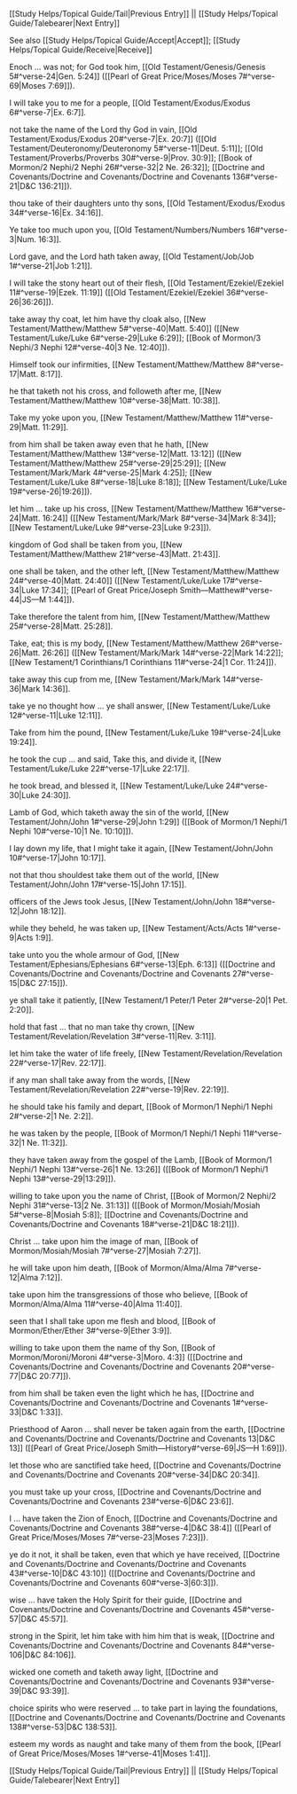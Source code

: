 [[Study Helps/Topical Guide/Tail|Previous Entry]]  ||  [[Study Helps/Topical Guide/Talebearer|Next Entry]]

 See also [[Study Helps/Topical Guide/Accept|Accept]]; [[Study Helps/Topical Guide/Receive|Receive]]

 Enoch ... was not; for God took him, [[Old Testament/Genesis/Genesis 5#^verse-24|Gen. 5:24]] ([[Pearl of Great Price/Moses/Moses 7#^verse-69|Moses 7:69]]).

 I will take you to me for a people, [[Old Testament/Exodus/Exodus 6#^verse-7|Ex. 6:7]].

 not take the name of the Lord thy God in vain, [[Old Testament/Exodus/Exodus 20#^verse-7|Ex. 20:7]] ([[Old Testament/Deuteronomy/Deuteronomy 5#^verse-11|Deut. 5:11]]; [[Old Testament/Proverbs/Proverbs 30#^verse-9|Prov. 30:9]]; [[Book of Mormon/2 Nephi/2 Nephi 26#^verse-32|2 Ne. 26:32]]; [[Doctrine and Covenants/Doctrine and Covenants/Doctrine and Covenants 136#^verse-21|D&C 136:21]]).

 thou take of their daughters unto thy sons, [[Old Testament/Exodus/Exodus 34#^verse-16|Ex. 34:16]].

 Ye take too much upon you, [[Old Testament/Numbers/Numbers 16#^verse-3|Num. 16:3]].

 Lord gave, and the Lord hath taken away, [[Old Testament/Job/Job 1#^verse-21|Job 1:21]].

 I will take the stony heart out of their flesh, [[Old Testament/Ezekiel/Ezekiel 11#^verse-19|Ezek. 11:19]] ([[Old Testament/Ezekiel/Ezekiel 36#^verse-26|36:26]]).

 take away thy coat, let him have thy cloak also, [[New Testament/Matthew/Matthew 5#^verse-40|Matt. 5:40]] ([[New Testament/Luke/Luke 6#^verse-29|Luke 6:29]]; [[Book of Mormon/3 Nephi/3 Nephi 12#^verse-40|3 Ne. 12:40]]).

 Himself took our infirmities, [[New Testament/Matthew/Matthew 8#^verse-17|Matt. 8:17]].

 he that taketh not his cross, and followeth after me, [[New Testament/Matthew/Matthew 10#^verse-38|Matt. 10:38]].

 Take my yoke upon you, [[New Testament/Matthew/Matthew 11#^verse-29|Matt. 11:29]].

 from him shall be taken away even that he hath, [[New Testament/Matthew/Matthew 13#^verse-12|Matt. 13:12]] ([[New Testament/Matthew/Matthew 25#^verse-29|25:29]]; [[New Testament/Mark/Mark 4#^verse-25|Mark 4:25]]; [[New Testament/Luke/Luke 8#^verse-18|Luke 8:18]]; [[New Testament/Luke/Luke 19#^verse-26|19:26]]).

 let him ... take up his cross, [[New Testament/Matthew/Matthew 16#^verse-24|Matt. 16:24]] ([[New Testament/Mark/Mark 8#^verse-34|Mark 8:34]]; [[New Testament/Luke/Luke 9#^verse-23|Luke 9:23]]).

 kingdom of God shall be taken from you, [[New Testament/Matthew/Matthew 21#^verse-43|Matt. 21:43]].

 one shall be taken, and the other left, [[New Testament/Matthew/Matthew 24#^verse-40|Matt. 24:40]] ([[New Testament/Luke/Luke 17#^verse-34|Luke 17:34]]; [[Pearl of Great Price/Joseph Smith—Matthew#^verse-44|JS—M 1:44]]).

 Take therefore the talent from him, [[New Testament/Matthew/Matthew 25#^verse-28|Matt. 25:28]].

 Take, eat; this is my body, [[New Testament/Matthew/Matthew 26#^verse-26|Matt. 26:26]] ([[New Testament/Mark/Mark 14#^verse-22|Mark 14:22]]; [[New Testament/1 Corinthians/1 Corinthians 11#^verse-24|1 Cor. 11:24]]).

 take away this cup from me, [[New Testament/Mark/Mark 14#^verse-36|Mark 14:36]].

 take ye no thought how ... ye shall answer, [[New Testament/Luke/Luke 12#^verse-11|Luke 12:11]].

 Take from him the pound, [[New Testament/Luke/Luke 19#^verse-24|Luke 19:24]].

 he took the cup ... and said, Take this, and divide it, [[New Testament/Luke/Luke 22#^verse-17|Luke 22:17]].

 he took bread, and blessed it, [[New Testament/Luke/Luke 24#^verse-30|Luke 24:30]].

 Lamb of God, which taketh away the sin of the world, [[New Testament/John/John 1#^verse-29|John 1:29]] ([[Book of Mormon/1 Nephi/1 Nephi 10#^verse-10|1 Ne. 10:10]]).

 I lay down my life, that I might take it again, [[New Testament/John/John 10#^verse-17|John 10:17]].

 not that thou shouldest take them out of the world, [[New Testament/John/John 17#^verse-15|John 17:15]].

 officers of the Jews took Jesus, [[New Testament/John/John 18#^verse-12|John 18:12]].

 while they beheld, he was taken up, [[New Testament/Acts/Acts 1#^verse-9|Acts 1:9]].

 take unto you the whole armour of God, [[New Testament/Ephesians/Ephesians 6#^verse-13|Eph. 6:13]] ([[Doctrine and Covenants/Doctrine and Covenants/Doctrine and Covenants 27#^verse-15|D&C 27:15]]).

 ye shall take it patiently, [[New Testament/1 Peter/1 Peter 2#^verse-20|1 Pet. 2:20]].

 hold that fast ... that no man take thy crown, [[New Testament/Revelation/Revelation 3#^verse-11|Rev. 3:11]].

 let him take the water of life freely, [[New Testament/Revelation/Revelation 22#^verse-17|Rev. 22:17]].

 if any man shall take away from the words, [[New Testament/Revelation/Revelation 22#^verse-19|Rev. 22:19]].

 he should take his family and depart, [[Book of Mormon/1 Nephi/1 Nephi 2#^verse-2|1 Ne. 2:2]].

 he was taken by the people, [[Book of Mormon/1 Nephi/1 Nephi 11#^verse-32|1 Ne. 11:32]].

 they have taken away from the gospel of the Lamb, [[Book of Mormon/1 Nephi/1 Nephi 13#^verse-26|1 Ne. 13:26]] ([[Book of Mormon/1 Nephi/1 Nephi 13#^verse-29|13:29]]).

 willing to take upon you the name of Christ, [[Book of Mormon/2 Nephi/2 Nephi 31#^verse-13|2 Ne. 31:13]] ([[Book of Mormon/Mosiah/Mosiah 5#^verse-8|Mosiah 5:8]]; [[Doctrine and Covenants/Doctrine and Covenants/Doctrine and Covenants 18#^verse-21|D&C 18:21]]).

 Christ ... take upon him the image of man, [[Book of Mormon/Mosiah/Mosiah 7#^verse-27|Mosiah 7:27]].

 he will take upon him death, [[Book of Mormon/Alma/Alma 7#^verse-12|Alma 7:12]].

 take upon him the transgressions of those who believe, [[Book of Mormon/Alma/Alma 11#^verse-40|Alma 11:40]].

 seen that I shall take upon me flesh and blood, [[Book of Mormon/Ether/Ether 3#^verse-9|Ether 3:9]].

 willing to take upon them the name of thy Son, [[Book of Mormon/Moroni/Moroni 4#^verse-3|Moro. 4:3]] ([[Doctrine and Covenants/Doctrine and Covenants/Doctrine and Covenants 20#^verse-77|D&C 20:77]]).

 from him shall be taken even the light which he has, [[Doctrine and Covenants/Doctrine and Covenants/Doctrine and Covenants 1#^verse-33|D&C 1:33]].

 Priesthood of Aaron ... shall never be taken again from the earth, [[Doctrine and Covenants/Doctrine and Covenants/Doctrine and Covenants 13|D&C 13]] ([[Pearl of Great Price/Joseph Smith—History#^verse-69|JS—H 1:69]]).

 let those who are sanctified take heed, [[Doctrine and Covenants/Doctrine and Covenants/Doctrine and Covenants 20#^verse-34|D&C 20:34]].

 you must take up your cross, [[Doctrine and Covenants/Doctrine and Covenants/Doctrine and Covenants 23#^verse-6|D&C 23:6]].

 I ... have taken the Zion of Enoch, [[Doctrine and Covenants/Doctrine and Covenants/Doctrine and Covenants 38#^verse-4|D&C 38:4]] ([[Pearl of Great Price/Moses/Moses 7#^verse-23|Moses 7:23]]).

 ye do it not, it shall be taken, even that which ye have received, [[Doctrine and Covenants/Doctrine and Covenants/Doctrine and Covenants 43#^verse-10|D&C 43:10]] ([[Doctrine and Covenants/Doctrine and Covenants/Doctrine and Covenants 60#^verse-3|60:3]]).

 wise ... have taken the Holy Spirit for their guide, [[Doctrine and Covenants/Doctrine and Covenants/Doctrine and Covenants 45#^verse-57|D&C 45:57]].

 strong in the Spirit, let him take with him him that is weak, [[Doctrine and Covenants/Doctrine and Covenants/Doctrine and Covenants 84#^verse-106|D&C 84:106]].

 wicked one cometh and taketh away light, [[Doctrine and Covenants/Doctrine and Covenants/Doctrine and Covenants 93#^verse-39|D&C 93:39]].

 choice spirits who were reserved ... to take part in laying the foundations, [[Doctrine and Covenants/Doctrine and Covenants/Doctrine and Covenants 138#^verse-53|D&C 138:53]].

 esteem my words as naught and take many of them from the book, [[Pearl of Great Price/Moses/Moses 1#^verse-41|Moses 1:41]].

[[Study Helps/Topical Guide/Tail|Previous Entry]]  ||  [[Study Helps/Topical Guide/Talebearer|Next Entry]]